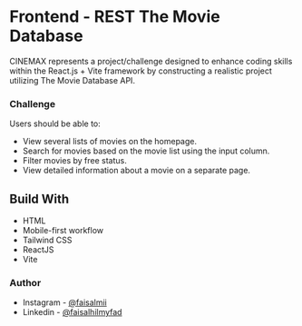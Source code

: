 # Frontend - REST The Movie Database

CINEMAX represents a project/challenge designed to enhance coding skills within the React.js + Vite framework by constructing a realistic project utilizing The Movie Database API.

### Challenge

Users should be able to:

- View several lists of movies on the homepage.
- Search for movies based on the movie list using the input column.
- Filter movies by free status.
- View detailed information about a movie on a separate page.

## Build With

- HTML
- Mobile-first workflow
- Tailwind CSS
- ReactJS
- Vite

### Author

- Instagram - [@faisalmii](https://www.instagram.com/faisalmii)
- Linkedin - [@faisalhilmyfad](https://www.linkedin.com/in/faishalhilmyfad)
